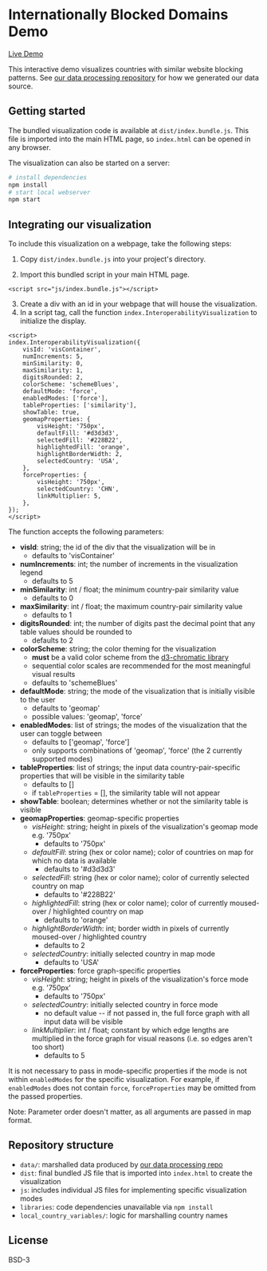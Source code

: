 # Internationally Blocked Domains Demo

[Live Demo](https://lilybhattacharjee5.github.io/interoperability-demo/)

This interactive demo visualizes countries with similar website blocking
patterns. See [our data processing
repository](https://github.com/daylight-lab/uclab-data-processing) for how we
generated our data source.

## Getting started

The bundled visualization code is available at `dist/index.bundle.js`. This file is imported into the 
main HTML page, so `index.html` can be opened in any browser.

The visualization can also be started on a server:

```sh
# install dependencies
npm install
# start local webserver
npm start
```

## Integrating our visualization

To include this visualization on a webpage, take the following steps:
1. Copy `dist/index.bundle.js` into your project's directory.

2. Import this bundled script in your main HTML page.
```
<script src="js/index.bundle.js"></script>
```

3. Create a div with an id in your webpage that will house the visualization.
4. In a script tag, call the function `index.InteroperabilityVisualization` to initialize the display.
```
<script>
index.InteroperabilityVisualization({
    visId: 'visContainer',
    numIncrements: 5,
    minSimilarity: 0,
    maxSimilarity: 1,
    digitsRounded: 2,
    colorScheme: 'schemeBlues',
    defaultMode: 'force',
    enabledModes: ['force'],
    tableProperties: ['similarity'],
    showTable: true,
    geomapProperties: {
        visHeight: '750px',
        defaultFill: '#d3d3d3',
        selectedFill: '#228B22',
        highlightedFill: 'orange',
        highlightBorderWidth: 2,
        selectedCountry: 'USA',
    },
    forceProperties: {
        visHeight: '750px',
        selectedCountry: 'CHN',
        linkMultiplier: 5,
    },
});
</script>
```

The function accepts the following parameters:
- **visId**: string; the id of the div that the visualization will be in
	- defaults to 'visContainer'
- **numIncrements**: int; the number of increments in the visualization legend
	- defaults to 5
- **minSimilarity**: int / float; the minimum country-pair similarity value
	- defaults to 0
- **maxSimilarity**: int / float; the maximum country-pair similarity value
	- defaults to 1
- **digitsRounded**: int; the number of digits past the decimal point that any table values should be rounded to
	- defaults to 2
- **colorScheme**: string; the color theming for the visualization
	- **must** be a valid color scheme from the [d3-chromatic library](https://github.com/d3/d3-scale-chromatic)
	- sequential color scales are recommended for the most meaningful visual results
	- defaults to 'schemeBlues'
- **defaultMode**: string; the mode of the visualization that is initially visible to the user
	- defaults to 'geomap'
	- possible values: 'geomap', 'force'
- **enabledModes**: list of strings; the modes of the visualization that the user can toggle between
	- defaults to ['geomap', 'force']
	- only supports combinations of 'geomap', 'force' (the 2 currently supported modes)
- **tableProperties**: list of strings; the input data country-pair-specific properties that will be visible in the similarity table
	- defaults to []
	- if `tableProperties` = [], the similarity table will not appear
- **showTable**: boolean; determines whether or not the similarity table is visible
- **geomapProperties**: geomap-specific properties
	- *visHeight*: string; height in pixels of the visualization's geomap mode e.g. '750px'
		- defaults to '750px'
	- *defaultFill*: string (hex or color name); color of countries on map for which no data is available
		- defaults to '#d3d3d3'
	- *selectedFill*: string (hex or color name); color of currently selected country on map
		- defaults to '#228B22'
	- *highlightedFill*: string (hex or color name); color of currently moused-over / highlighted country on map
		- defaults to 'orange'
	- *highlightBorderWidth*: int; border width in pixels of currently moused-over / highlighted country
		- defaults to 2
	- *selectedCountry*: initially selected country in map mode
		- defaults to 'USA'
- **forceProperties**: force graph-specific properties
	- *visHeight*: string; height in pixels of the visualization's force mode e.g. '750px'
		- defaults to '750px'
	- *selectedCountry*: initially selected country in force mode
		- no default value -- if not passed in, the full force graph with all input data will be visible
	- *linkMultiplier*: int / float; constant by which edge lengths are multiplied in the force graph for visual reasons (i.e. so edges aren't too short)
		- defaults to 5

It is not necessary to pass in mode-specific properties if the mode is not within `enabledModes` for the specific visualization. For example, if `enabledModes` does not contain `force`, `forceProperties` may be omitted from the passed properties.

Note: Parameter order doesn't matter, as all arguments are passed in map format.

## Repository structure

- `data/`: marshalled data produced by [our data processing
  repo](https://github.com/daylight-lab/uclab-data-processing)
- `dist`: final bundled JS file that is imported into `index.html` to create the visualization
- `js`: includes individual JS files for implementing specific visualization modes
- `libraries`: code dependencies unavailable via `npm install`
- `local_country_variables/`: logic for marshalling country names

## License
BSD-3
